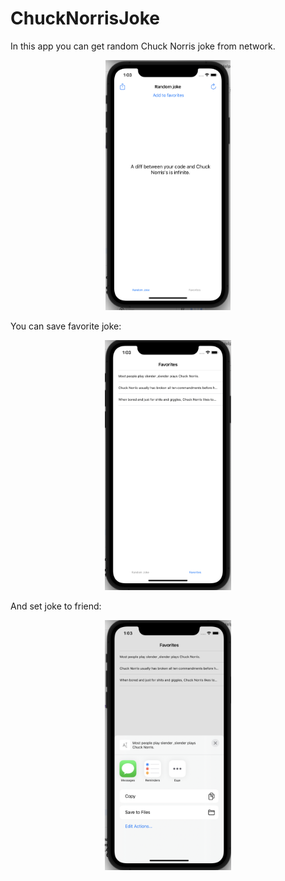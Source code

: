# ChuckNorrisJoke

In this app you can get random Chuck Norris joke from network.
<p align="center">
   <img src="https://github.com/bustamax/Images/blob/main/ChuckNorrisJoke/ChukJokes.png" height="400" alt="accessibility text">
</p>
You can save favorite joke:
<p align="center">
   <img src="https://github.com/bustamax/Images/blob/main/ChuckNorrisJoke/ChuckJokes2.png" height="400" alt="accessibility text">
</p>
And set joke to friend:
<p align="center">
   <img src="https://github.com/bustamax/Images/blob/main/ChuckNorrisJoke/ChuckJokes3.png" height="400" alt="accessibility text">
</p>
